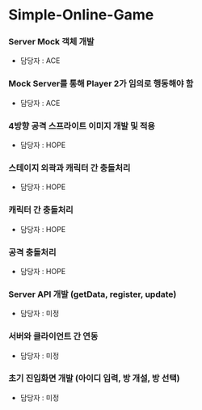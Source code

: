 # Simple-Online-Game

### Server Mock 객체 개발
- 담당자 : ACE

### Mock Server를 통해 Player 2가 임의로 행동해야 함
- 담당자 : ACE

### 4방향 공격 스프라이트 이미지 개발 및 적용
- 담당자 : HOPE

### 스테이지 외곽과 캐릭터 간 충돌처리
- 담당자 : HOPE

### 캐릭터 간 충돌처리
- 담당자 : HOPE

### 공격 충돌처리
- 담당자 : HOPE

### Server API 개발 (getData, register, update)
- 담당자 : 미정

### 서버와 클라이언트 간 연동
- 담당자 : 미정

### 초기 진입화면 개발 (아이디 입력, 방 개설, 방 선택)
- 담당자 : 미정
